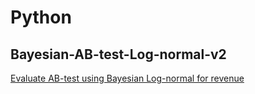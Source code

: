 # Python 

## Bayesian-AB-test-Log-normal-v2
[Evaluate AB-test using Bayesian Log-normal for revenue](https://github.com/roelwillems/Python/blob/master/Bayesian-AB-test-Log-normal-v2)
